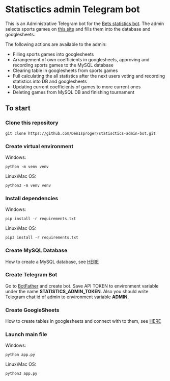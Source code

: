 # Statisctics admin Telegram bot
This is an Administrative Telegram bot for the [Bets statistics bot](https://github.com/Den1sproger/bets_statistic_bot "Statistics bot repository"). The admin selects sports games on [this site](https://www.flashscorekz.com/favourites/ "www.flashscorekz.com") and fills them into the database and googlesheets.

The following actions are available to the admin:
* Filling sports games into googlesheets
* Arrangement of own coefficients in googlesheets, approving and recording sports games to the MySQL database
* Clearing table in googlesheets from sports games
* Full calculating the all statistics after the next users voting and recording statistics into DB and googlesheets
* Updating current coefficients of games to more current ones
* Deleting games from MySQL DB and finishing tournament

## To start
### Clone this repository
```
git clone https://github.com/Den1sproger/statisctics-admin-bot.git
```

### Create virtual environment

Windows:
```
python -m venv venv
```

Linux\Mac OS:
```
python3 -m venv venv
```

### Install dependencies

Windows:
```
pip install -r requirements.txt
```

Linux\Mac OS:
```
pip3 install -r requirements.txt
```

### Create MySQL Database
How to create a MySQL database, see [HERE](https://github.com/Den1sproger/bets_statistic_bot "Statistics bot repository")

### Create Telegram Bot
Go to [BotFather](https://t.me/BotFather "Bot Father") and create bot. Save API TOKEN to environment variable under the name **STATISTICS_ADMIN_TOKEN**. Also you should write Telegram chat id of admin to environment variable **ADMIN**.

### Create GoogleSheets
How to create tables in googlesheets and connect with to them, see [HERE](https://github.com/Den1sproger/bets_statistic_bot "Statistics bot repository")

### Launch main file
Windows:
```
python app.py
```

Linux\Mac OS:
```
python3 app.py
```

